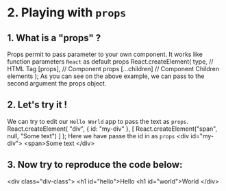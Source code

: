 # 2. Playing with `props`

## 1. What is a "props" ?
Props permit to pass parameter to your own component. It works like function parameters
`React` as default props
<SyntaxHighlighter language="jsx" style="oneDark">
    React.createElement(
        type, // HTML Tag
        [props], // Component props
        [...children] // Component Children elements
    );
</SyntaxHighlighter>
As you can see on the above example, we can pass to the second argument the props object.

## 2. Let's try it !
We can try to edit our `Hello World` app to pass the text as `props`.
<SyntaxHighlighter language="jsx" style="oneDark">
    React.createElement(
        "div", { id: "my-div" }, [
            React.createElement("span", null, "Some text")
        ]
    );
</SyntaxHighlighter>
Here we have passe the id in as `props`
<SyntaxHighlighter language="html" style="oneDark">
    &lt;div id="my-div">
        &lt;span>Some text</h1>
    &lt;/div>
</SyntaxHighlighter>

## 3. Now try to reproduce the code below:
<SyntaxHighlighter language="html" style="oneDark">
    &lt;div class="div-class">
        &lt;h1 id="hello">Hello</h1>
        &lt;h1 id="world">World</h1>
    &lt;/div>
</SyntaxHighlighter>

